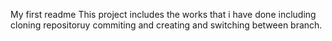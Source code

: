 My first readme
This project includes the works that i have done including cloning repositoruy commiting and creating and switching between branch.
